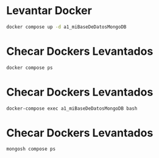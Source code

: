 <!--El lenguaje Markdown se utiliza para crear documentaciones en GitHub y sirve para conviertir texto simple a una variante 
de código HTML.-->
<!--Encabezados: Se crean usando el símbolo #. El número de # indica el nivel del encabezado.-->
# Levantar Docker
<!--Bloque de código: Se utiliza para mostrar un fragmento de código de una manera que lo diferencie del resto del texto. 
Se delimita por tres comillas invertidas (```) en líneas separadas y de esta forma se añadirá un botón de copiar código en la 
esquina derecha del bloque.-->
<!-- Cuando se usa el comando sh después de las tres comillas invertidas de apertura, se indica que el bloque de código debe 
ser tratado como un script de shell. Esto ayuda a los lectores a identificar el lenguaje. -->
<!--docker compose up -d nombreServicioDocker: Comando de consola que sirve para levantar (permitir que se pueda ejecutar) el 
contenedor perteneciente a un servicio específico de Docker que esté creado dentro del archivo docker-compose.yml-->
```sh
docker compose up -d a1_miBaseDeDatosMongoDB
```
<!--docker compose ps: Comando de consola que enlista los contenedores o procesos que están siendo ejecutados.-->
# Checar Dockers Levantados
```sh
docker compose ps
```


<!--Consola Mongosh: Esta se incluye con Docker y sirve para establecer una conexión con una base de datos local o cloud (en 
la nube) sin la necesidad de utilizar un Non Relational DataBase Management System (NRDBMS).-->
<!--docker-compose exec nombreServicioDocker bash: Comando perteneciente a la consola de Mongo (Mongosh) que sirve para 
establecer una conexión con algún servicio de un contenedor de Docker creado dentro del archivo docker-compose.yml y 
previamente levantado a través del comando: docker compose up -d nombreServicioDocker-->
# Checar Dockers Levantados
```sh
docker-compose exec a1_miBaseDeDatosMongoDB bash
```
<!--mongosh "URL de Conexión": Comando de la consola Mongosh que permite conectarnos a alguna base de datos no relacional de 
forma local o en la nube a través de su URL de conexión, la cual se puede extraer del servicio cloud Mongo Atlas o del NRDBMS
Mongo Compass.-->
# Checar Dockers Levantados
```sh
mongosh compose ps
```